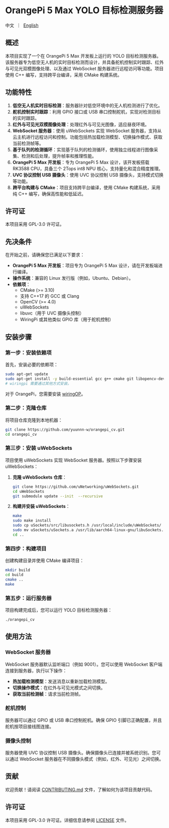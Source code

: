 # OrangePi 5 Max YOLO 目标检测服务器

<p align="left">
    中文&nbsp ｜ &nbsp<a href="README.md">English</a>
</p>

## 概述

本项目实现了一个在 OrangePi 5 Max 开发板上运行的 YOLO 目标检测服务器。该服务器专为低空无人机的实时目标检测而设计，并具备舵机控制实时跟踪、红外与可见光双模图像处理、以及通过 WebSocket 服务器进行远程访问等功能。项目使用 C++ 编写，支持跨平台编译，采用 CMake 构建系统。

## 功能特性

1. **低空无人机实时目标检测**：服务器针对低空环境中的无人机检测进行了优化。
2. **舵机控制实时跟踪**：利用 GPIO 接口或 USB 串口控制舵机，实现对检测目标的实时跟踪。
3. **红外与可见光双模图像处理**：处理红外与可见光图像，适应昼夜环境。
4. **WebSocket 服务器**：使用 uWebSockets 实现 WebSocket 服务器，支持从云主机进行远程访问和控制。功能包括热加载检测模型、切换操作模式、获取当前检测帧等。
5. **基于队列的检测循环**：实现基于队列的检测循环，使用独立线程进行图像采集、检测和后处理，提升帧率和推理性能。
6. **OrangePi 5 Max 开发板**：专为 OrangePi 5 Max 设计，该开发板搭载 RK3588 CPU，具备三个 2Tops int8 NPU 核心，支持量化和混合精度推理。
7. **UVC 协议控制 USB 摄像头**：使用 UVC 协议控制 USB 摄像头，支持模式切换等功能。
8. **跨平台构建与 CMake**：项目支持跨平台编译，使用 CMake 构建系统，采用纯 C++ 编写，确保高性能和低延迟。

## 许可证

本项目采用 GPL-3.0 许可证。

## 先决条件

在开始之前，请确保您已满足以下要求：

- **OrangePi 5 Max 开发板**：项目专为 OrangePi 5 Max 设计，请在开发板端进行编译。
- **操作系统**：兼容的 Linux 发行版（例如，Ubuntu、Debian）。
- **依赖项**：
  - CMake (>= 3.10)
  - 支持 C++17 的 GCC 或 Clang
  - OpenCV (>= 4.0)
  - uWebSockets
  - libuvc（用于 UVC 摄像头控制）
  - WiringPi 或其他类似 GPIO 库（用于舵机控制）

## 安装步骤

### 第一步：安装依赖项

首先，安装必要的依赖项：

```bash
sudo apt-get update
sudo apt-get install -y build-essential gcc g++ cmake git libopencv-dev libuvc-dev zlib1g-dev
# wiringpi 需要通过其他方式安装。
```
对于 OrangePi，您需要安装 [wiringOP](https://github.com/orangepi-xunlong/wiringOP)。

### 第二步：克隆仓库

将项目仓库克隆到本地机器：

```bash
git clone https://github.com/yuunnn-w/orangepi_cv.git
cd orangepi_cv
```

### 第三步：安装 uWebSockets

项目使用 uWebSockets 实现 WebSocket 服务器。按照以下步骤安装 uWebSockets：

1. **克隆 uWebSockets 仓库**：

   ```bash
   git clone https://github.com/uNetworking/uWebSockets.git
   cd uWebSockets
   git submodule update --init  --recursive
   ```

2. **构建并安装 uWebSockets**：

   ```bash
   make
   sudo make install
   sudo cp uSockets/src/libusockets.h /usr/local/include/uWebSockets/
   sudo mv uSockets/uSockets.a /usr/lib/aarch64-linux-gnu/libuSockets.a
   cd ..
   ```

### 第四步：构建项目

创建构建目录并使用 CMake 编译项目：

```bash
mkdir build
cd build
cmake ..
make
```

### 第五步：运行服务器

项目构建完成后，您可以运行 YOLO 目标检测服务器：

```bash
./orangepi_cv
```

## 使用方法

### WebSocket 服务器

WebSocket 服务器默认监听端口（例如 9001）。您可以使用 WebSocket 客户端连接到服务器，执行以下操作：

- **热加载检测模型**：发送消息以重新加载检测模型。
- **切换操作模式**：在红外与可见光模式之间切换。
- **获取当前检测帧**：请求当前检测帧。

### 舵机控制

服务器可以通过 GPIO 或 USB 串口控制舵机。确保 GPIO 引脚已正确配置，并且舵机按项目接线图连接。

### 摄像头控制

服务器使用 UVC 协议控制 USB 摄像头。确保摄像头已连接并被系统识别。您可以通过 WebSocket 服务器在不同摄像头模式（例如，红外、可见光）之间切换。

## 贡献

欢迎贡献！请阅读 [CONTRIBUTING.md](CONTRIBUTING.md) 文件，了解如何为该项目贡献代码。

## 许可证

本项目采用 GPL-3.0 许可证。详细信息请参阅 [LICENSE](LICENSE) 文件。
